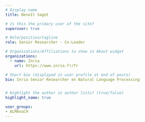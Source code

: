 ```yaml
---
# Display name
title: Benoît Sagot

# Is this the primary user of the site?
superuser: true

# Role/position/tagline
role: Senior Researcher - Co-Leader

# Organizations/Affiliations to show in About widget
organizations:
  - name: Inria
    url: https://www.inria.fr/fr

# Short bio (displayed in user profile at end of posts)
bio: Inria Senior Researcher en Natural Language Processing


# Highlight the author in author lists? (true/false)
highlight_name: true

user_groups:
- ALMAnaCH
---
```


